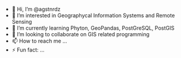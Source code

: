 - 👋 Hi, I’m @agstnrdz
- 👀 I’m interested in Geographycal Information Systems and Remote Sensing
- 🌱 I’m currently learning Phyton, GeoPandas, PostGreSQL, PostGIS
- 💞️ I’m looking to collaborate on GIS related programming
- 📫 How to reach me ...
- ⚡ Fun fact: ...

<!---
agstnrdz/agstnrdz is a ✨ special ✨ repository because its `README.md` (this file) appears on your GitHub profile.
You can click the Preview link to take a look at your changes.
--->
